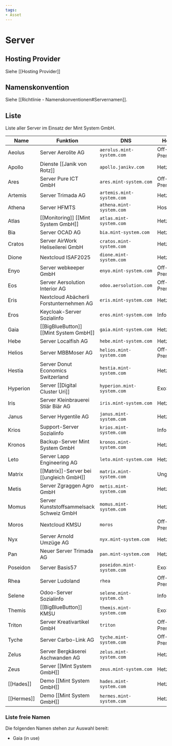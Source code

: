 ```yaml
---
tags:
- Asset
---
```

# Server

## Hosting Provider

Siehe [[Hosting Provider]]

## Namenskonvention

Siehe [[Richtlinie - Namenskonventionen#Servernamen]].

## Liste

Liste aller Server im Einsatz der Mint System GmbH.

| Name       | Funktion                                 | DNS                        | Hoster      |
| ---------- | ---------------------------------------- | -------------------------- | ----------- |
| Aeolus     | Server Aerolite AG                       | `aerolus.mint-system.com`  | Off-Premise |
| Apollo     | Dienste [[Janik von Rotz]]               | `apollo.janikv.com`        | Hetzner     |
| Ares       | Server Pure ICT GmbH                     | `ares.mint-system.com`     | Off-Premise |
| Artemis    | Server Trimada AG                        | `artemis.mint-system.com`  | Hetzner     |
| Athena     | Server HFMTS                             | `athena.mint-system.com`   | Hosttech    |
| Atlas      | [[Monitoring]] [[Mint System GmbH]]      | `atlas.mint-system.com`    | Hetzner     |
| Bia        | Server OCAD AG                           | `bia.mint-system.com`      | Hetzner     |
| Cratos     | Server AirWork Heliseilerei GmbH         | `cratos.mint-system.com`   | Hetzner     |
| Dione      | Nextcloud ISAF2025                       | `dione.mint-system.com`    | Hetzner     |
| Enyo       | Server webkeeper GmbH                    | `enyo.mint-system.com`     | Off-Premise |
| Eos        | Server Aersolution Interior AG           | `odoo.aersolution.com`     | Off-Premise |
| Eris       | Nextcloud  Abächerli Forstunternehmen AG | `eris.mint-system.com`     | Hetzner     |
| Eros       | Keycloak-Server Sozialinfo               | `eros.mint-system.com`     | Infomania   |
| Gaia       | [[BigBlueButton]] [[Mint System GmbH]]   | `gaia.mint-system.com`     | Hetzner     |
| Hebe       | Server Localfish AG                      | `hebe.mint-system.com`     | Hetzner     |
| Helios     | Server MBBMoser AG                       | `helios.mint-system.com`   | Off-Premise |
| Hestia     | Server Donut Economics Switzerland       | `hestia.mint-system.com`   | Hetzner     |
| Hyperion   | Server [[Digital Cluster Uri]]           | `hyperion.mint-system.com` | ExoScale    |
| Iris       | Server Kleinbrauerei Stiär Biär AG       | `iris.mint-system.com`     | Hetzner     |
| Janus      | Server Hygentile AG                      | `janus.mint-system.com`    | Hetzner     |
| Krios      | Support-Server Sozialinfo                | `krios.mint-system.com`    | Infomaniak  |
| Kronos     | Backup-Server Mint System GmbH           | `kronos.mint-system.com`   | Hetzner     |
| Leto       | Server Lapp Engineering AG               | `leto.mint-system.com`     | Hetzner     |
| Matrix     | [[Matrix]]-Server bei [[ungleich GmbH]]  | `matrix.mint-system.com`   | Ungleich    |
| Metis      | Server Zgraggen Agro GmbH                | `metis.mint-system.com`    | Hetzner     |
| Momus      | Server Kunststoffsammelsack Schweiz GmbH | `momus.mint-system.com`    | Hetzner     |
| Moros      | Nextcloud KMSU                           | `moros`                    | Off-Premise |
| Nyx        | Server Arnold Umzüge AG                  | `nyx.mint-system.com`      | Hetzner     |
| Pan        | Neuer Server Trimada AG                  | `pan.mint-system.com`      | Hetzner     |
| Poseidon   | Server Basis57                           | `poseidon.mint-system.com` | ExoScale    |
| Rhea       | Server Ludoland                          | `rhea`                     | Off-Premise |
| Selene     | Odoo-Server Sozialinfo                   | `selene.mint-system.ch`    | Infomaniak  |
| Themis     | [[BigBlueButton]] KMSU                   | `themis.mint-system.com`   | ExoScale    |
| Triton     | Server Kreativartikel GmbH               | `triton`                   | Off-Premise |
| Tyche      | Server Carbo-Link AG                     | `tyche.mint-system.com`    | Off-Premise |
| Zelus      | Server Bergkäserei Aschwanden AG         | `zelus.mint-system.com`    | Hetzner     |
| Zeus       | Server [[Mint System GmbH]]              | `zeus.mint-system.com`     | Hetzner     |
| [[Hades]]  | Demo [[Mint System GmbH]]                | `hades.mint-system.com`    | Hetzner     |
| [[Hermes]] | Demo [[Mint System GmbH]]                | `hermes.mint-system.com`   | Hetzner     |

### Liste freie Namen

Die folgenden Namen stehen zur Auswahl bereit:

* Gaia (in use)
